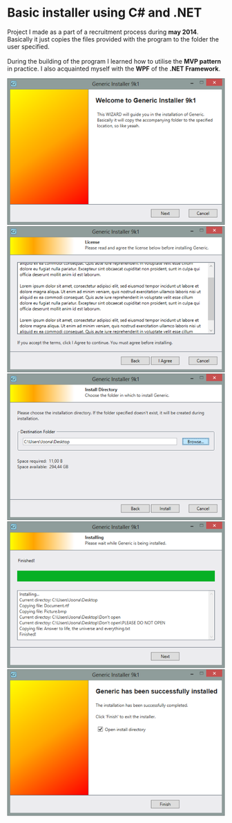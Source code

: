 # Basic installer using C# and .NET


Project I made as a part of a recruitment process during <b>may 2014</b>. Basically it just copies the files provided with the program to the folder the user specified.<br><br>
During the building of the program I learned how to utilise the <b>MVP pattern</b> in practice. I also acquainted myself with the <b>WPF</b> of the <b>.NET Framework</b>.


![Welcome screen](Screenshots/Screenshot1.png)<br>
![License agreement](Screenshots/Screenshot2.png)<br>
![Install directory](Screenshots/Screenshot3.png)<br>
![Install progress](Screenshots/Screenshot4.png)<br>
![End](Screenshots/Screenshot5.png)
